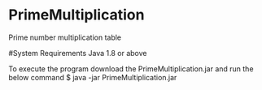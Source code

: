 # PrimeMultiplication
Prime number multiplication table

#System Requirements
Java 1.8 or above

To execute the program download the PrimeMultiplication.jar and run the below command
$ java -jar PrimeMultiplication.jar 
